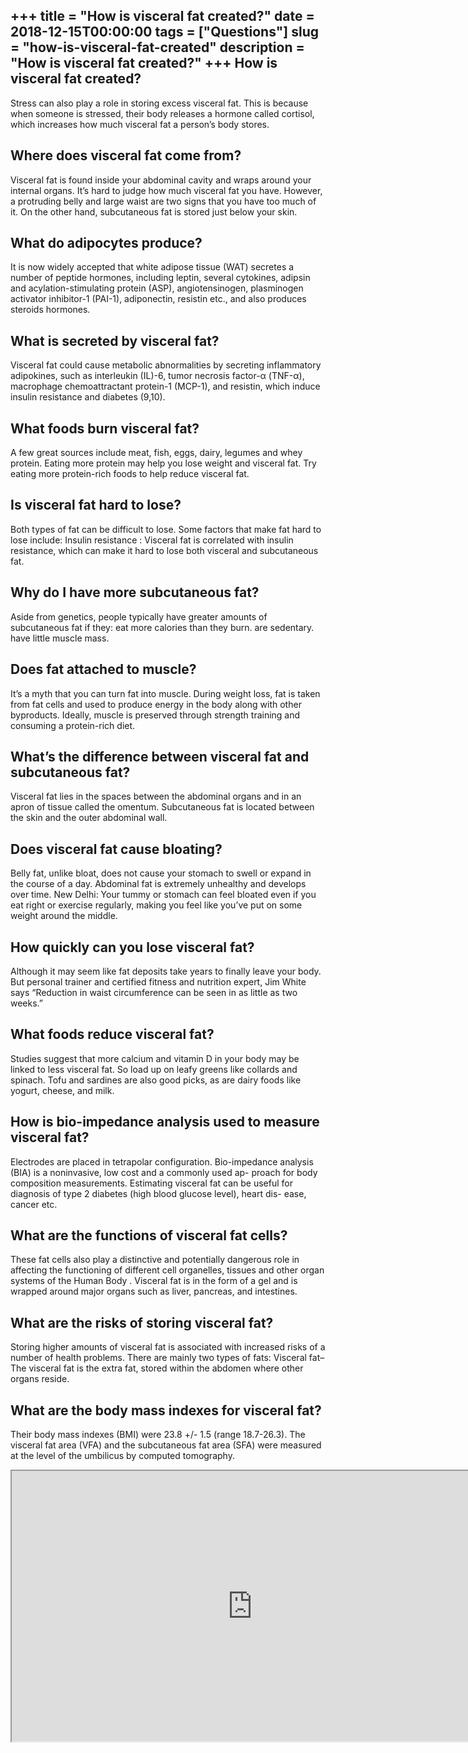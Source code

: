 +++
title = "How is visceral fat created?"
date = 2018-12-15T00:00:00
tags = ["Questions"]
slug = "how-is-visceral-fat-created"
description = "How is visceral fat created?"
+++
How is visceral fat created?
----------------------------

Stress can also play a role in storing excess visceral fat. This is because when someone is stressed, their body releases a hormone called cortisol, which increases how much visceral fat a person’s body stores.

Where does visceral fat come from?
----------------------------------

Visceral fat is found inside your abdominal cavity and wraps around your internal organs. It’s hard to judge how much visceral fat you have. However, a protruding belly and large waist are two signs that you have too much of it. On the other hand, subcutaneous fat is stored just below your skin.

What do adipocytes produce?
---------------------------

It is now widely accepted that white adipose tissue (WAT) secretes a number of peptide hormones, including leptin, several cytokines, adipsin and acylation-stimulating protein (ASP), angiotensinogen, plasminogen activator inhibitor-1 (PAI-1), adiponectin, resistin etc., and also produces steroids hormones.

What is secreted by visceral fat?
---------------------------------

Visceral fat could cause metabolic abnormalities by secreting inflammatory adipokines, such as interleukin (IL)-6, tumor necrosis factor-α (TNF-α), macrophage chemoattractant protein-1 (MCP-1), and resistin, which induce insulin resistance and diabetes (9,10).

What foods burn visceral fat?
-----------------------------

A few great sources include meat, fish, eggs, dairy, legumes and whey protein. Eating more protein may help you lose weight and visceral fat. Try eating more protein-rich foods to help reduce visceral fat.

Is visceral fat hard to lose?
-----------------------------

Both types of fat can be difficult to lose. Some factors that make fat hard to lose include: Insulin resistance : Visceral fat is correlated with insulin resistance, which can make it hard to lose both visceral and subcutaneous fat.

Why do I have more subcutaneous fat?
------------------------------------

Aside from genetics, people typically have greater amounts of subcutaneous fat if they: eat more calories than they burn. are sedentary. have little muscle mass.

Does fat attached to muscle?
----------------------------

It’s a myth that you can turn fat into muscle. During weight loss, fat is taken from fat cells and used to produce energy in the body along with other byproducts. Ideally, muscle is preserved through strength training and consuming a protein-rich diet.

What’s the difference between visceral fat and subcutaneous fat?
----------------------------------------------------------------

Visceral fat lies in the spaces between the abdominal organs and in an apron of tissue called the omentum. Subcutaneous fat is located between the skin and the outer abdominal wall.

Does visceral fat cause bloating?
---------------------------------

Belly fat, unlike bloat, does not cause your stomach to swell or expand in the course of a day. Abdominal fat is extremely unhealthy and develops over time. New Delhi: Your tummy or stomach can feel bloated even if you eat right or exercise regularly, making you feel like you’ve put on some weight around the middle.

How quickly can you lose visceral fat?
--------------------------------------

Although it may seem like fat deposits take years to finally leave your body. But personal trainer and certified fitness and nutrition expert, Jim White says “Reduction in waist circumference can be seen in as little as two weeks.”

What foods reduce visceral fat?
-------------------------------

Studies suggest that more calcium and vitamin D in your body may be linked to less visceral fat. So load up on leafy greens like collards and spinach. Tofu and sardines are also good picks, as are dairy foods like yogurt, cheese, and milk.

How is bio-impedance analysis used to measure visceral fat?
-----------------------------------------------------------

Electrodes are placed in tetrapolar configuration. Bio-impedance analysis (BIA) is a noninvasive, low cost and a commonly used ap- proach for body composition measurements. Estimating visceral fat can be useful for diagnosis of type 2 diabetes (high blood glucose level), heart dis- ease, cancer etc.

What are the functions of visceral fat cells?
---------------------------------------------

These fat cells also play a distinctive and potentially dangerous role in affecting the functioning of different cell organelles, tissues and other organ systems of the Human Body . Visceral fat is in the form of a gel and is wrapped around major organs such as liver, pancreas, and intestines.

What are the risks of storing visceral fat?
-------------------------------------------

Storing higher amounts of visceral fat is associated with increased risks of a number of health problems. There are mainly two types of fats: Visceral fat–The visceral fat is the extra fat, stored within the abdomen where other organs reside.

What are the body mass indexes for visceral fat?
------------------------------------------------

Their body mass indexes (BMI) were 23.8 +/- 1.5 (range 18.7-26.3). The visceral fat area (VFA) and the subcutaneous fat area (SFA) were measured at the level of the umbilicus by computed tomography.

<iframe allow="accelerometer; autoplay; clipboard-write; encrypted-media; gyroscope; picture-in-picture" allowfullscreen="" class="__youtube_prefs__  epyt-is-override  no-lazyload" data-no-lazy="1" data-origheight="433" data-origwidth="770" data-skipgform_ajax_framebjll="" height="433" id="_ytid_41441" loading="lazy" src="https://www.youtube.com/embed/BREeuLHHk-8?enablejsapi=1&autoplay=0&cc_load_policy=0&cc_lang_pref=&iv_load_policy=1&loop=0&modestbranding=0&rel=1&fs=1&playsinline=0&autohide=2&theme=dark&color=red&controls=1&" title="YouTube player" width="770"></iframe>